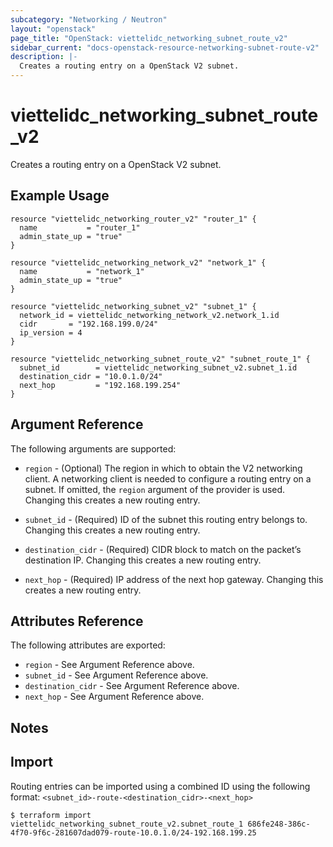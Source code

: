 ```yaml
---
subcategory: "Networking / Neutron"
layout: "openstack"
page_title: "OpenStack: viettelidc_networking_subnet_route_v2"
sidebar_current: "docs-openstack-resource-networking-subnet-route-v2"
description: |-
  Creates a routing entry on a OpenStack V2 subnet.
---
```


# viettelidc\_networking\_subnet\_route\_v2

Creates a routing entry on a OpenStack V2 subnet.

## Example Usage

```hcl
resource "viettelidc_networking_router_v2" "router_1" {
  name           = "router_1"
  admin_state_up = "true"
}

resource "viettelidc_networking_network_v2" "network_1" {
  name           = "network_1"
  admin_state_up = "true"
}

resource "viettelidc_networking_subnet_v2" "subnet_1" {
  network_id = viettelidc_networking_network_v2.network_1.id
  cidr       = "192.168.199.0/24"
  ip_version = 4
}

resource "viettelidc_networking_subnet_route_v2" "subnet_route_1" {
  subnet_id        = viettelidc_networking_subnet_v2.subnet_1.id
  destination_cidr = "10.0.1.0/24"
  next_hop         = "192.168.199.254"
}
```

## Argument Reference

The following arguments are supported:

* `region` - (Optional) The region in which to obtain the V2 networking client.
    A networking client is needed to configure a routing entry on a subnet. If omitted, the
    `region` argument of the provider is used. Changing this creates a new
    routing entry.

* `subnet_id` - (Required) ID of the subnet this routing entry belongs to. Changing
    this creates a new routing entry.

* `destination_cidr` - (Required) CIDR block to match on the packet’s destination IP. Changing
    this creates a new routing entry.

* `next_hop` - (Required) IP address of the next hop gateway.  Changing
    this creates a new routing entry.

## Attributes Reference

The following attributes are exported:

* `region` - See Argument Reference above.
* `subnet_id` - See Argument Reference above.
* `destination_cidr` - See Argument Reference above.
* `next_hop` - See Argument Reference above.

## Notes

## Import

Routing entries can be imported using a combined ID using the following format: ``<subnet_id>-route-<destination_cidr>-<next_hop>``

```
$ terraform import viettelidc_networking_subnet_route_v2.subnet_route_1 686fe248-386c-4f70-9f6c-281607dad079-route-10.0.1.0/24-192.168.199.25
```
